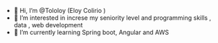 - 👋 Hi, I’m @Tololoy (Eloy Colirio )
- 👀 I’m interested in increse my seniority level and programming skills , data , web development
- 🌱 I’m currently learning Spring boot, Angular and AWS
<!---
Tololoy/Tololoy is a ✨ special ✨ repository because its `README.md` (this file) appears on your GitHub profile.
You can click the Preview link to take a look at your changes.
--->
